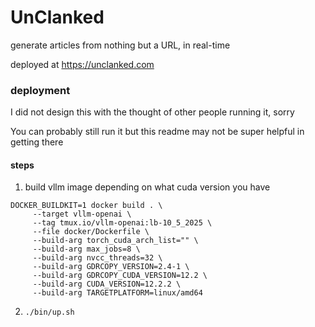 # UnClanked
generate articles from nothing but a URL, in real-time

deployed at https://unclanked.com

### deployment
I did not design this with the thought of other people running it, sorry

You can probably still run it but this readme may not be super helpful in getting there

#### steps
1. build vllm image depending on what cuda version you have
```
DOCKER_BUILDKIT=1 docker build . \
     --target vllm-openai \
     --tag tmux.io/vllm-openai:lb-10_5_2025 \
     --file docker/Dockerfile \
     --build-arg torch_cuda_arch_list="" \
     --build-arg max_jobs=8 \
     --build-arg nvcc_threads=32 \
     --build-arg GDRCOPY_VERSION=2.4-1 \
     --build-arg GDRCOPY_CUDA_VERSION=12.2 \
     --build-arg CUDA_VERSION=12.2.2 \
     --build-arg TARGETPLATFORM=linux/amd64
```

2. `./bin/up.sh`